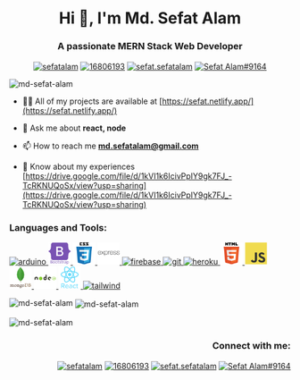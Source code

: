 <!-- ### Hi there 👋 -->

<!--
**Md-Sefat-Alam/Md-Sefat-Alam** is a ✨ _special_ ✨ repository because its `README.md` (this file) appears on your GitHub profile.

Here are some ideas to get you started:

- 🔭 I’m currently working on ...
- 🌱 I’m currently learning ...
- 👯 I’m looking to collaborate on ...
- 🤔 I’m looking for help with ...
- 💬 Ask me about ...
- 📫 How to reach me: ...
- 😄 Pronouns: ...
- ⚡ Fun fact: ...
-->

<h1 align="center">Hi 👋, I'm Md. Sefat Alam</h1>
<h3 align="center">A passionate MERN Stack Web Developer</h3>
<p align="center">
<a href="https://linkedin.com/in/sefatalam" target="blank"><img align="center" src="https://raw.githubusercontent.com/rahuldkjain/github-profile-readme-generator/master/src/images/icons/Social/linked-in-alt.svg" alt="sefatalam" height="30" width="40" /></a>
<a href="https://stackoverflow.com/users/16806193" target="blank"><img align="center" src="https://raw.githubusercontent.com/rahuldkjain/github-profile-readme-generator/master/src/images/icons/Social/stack-overflow.svg" alt="16806193" height="30" width="40" /></a>
<a href="https://fb.com/sefat.sefatalam" target="blank"><img align="center" src="https://raw.githubusercontent.com/rahuldkjain/github-profile-readme-generator/master/src/images/icons/Social/facebook.svg" alt="sefat.sefatalam" height="30" width="40" /></a>
<a href="https://discord.gg/Sefat Alam#9164" target="blank"><img align="center" src="https://raw.githubusercontent.com/rahuldkjain/github-profile-readme-generator/master/src/images/icons/Social/discord.svg" alt="Sefat Alam#9164" height="30" width="40" /></a>
</p>

<p align="left"> <img src="https://komarev.com/ghpvc/?username=md-sefat-alam&label=Profile%20views&color=0e75b6&style=flat" alt="md-sefat-alam" /> </p>


- 👨‍💻 All of my projects are available at [https://sefat.netlify.app/](https://sefat.netlify.app/)

- 💬 Ask me about **react, node**

- 📫 How to reach me **md.sefatalam@gmail.com**

- 📄 Know about my experiences [https://drive.google.com/file/d/1kVI1k6IcivPpIY9gk7FJ_-TcRKNUQoSx/view?usp=sharing](https://drive.google.com/file/d/1kVI1k6IcivPpIY9gk7FJ_-TcRKNUQoSx/view?usp=sharing)


<h3 align="left">Languages and Tools:</h3>
<p align="left"> <a href="https://www.arduino.cc/" target="_blank" rel="noreferrer"> <img src="https://cdn.worldvectorlogo.com/logos/arduino-1.svg" alt="arduino" width="40" height="40"/> </a> <a href="https://getbootstrap.com" target="_blank" rel="noreferrer"> <img src="https://raw.githubusercontent.com/devicons/devicon/master/icons/bootstrap/bootstrap-plain-wordmark.svg" alt="bootstrap" width="40" height="40"/> </a> <a href="https://www.w3schools.com/css/" target="_blank" rel="noreferrer"> <img src="https://raw.githubusercontent.com/devicons/devicon/master/icons/css3/css3-original-wordmark.svg" alt="css3" width="40" height="40"/> </a> <a href="https://expressjs.com" target="_blank" rel="noreferrer"> <img src="https://raw.githubusercontent.com/devicons/devicon/master/icons/express/express-original-wordmark.svg" alt="express" width="40" height="40"/> </a> <a href="https://firebase.google.com/" target="_blank" rel="noreferrer"> <img src="https://www.vectorlogo.zone/logos/firebase/firebase-icon.svg" alt="firebase" width="40" height="40"/> </a> <a href="https://git-scm.com/" target="_blank" rel="noreferrer"> <img src="https://www.vectorlogo.zone/logos/git-scm/git-scm-icon.svg" alt="git" width="40" height="40"/> </a> <a href="https://heroku.com" target="_blank" rel="noreferrer"> <img src="https://www.vectorlogo.zone/logos/heroku/heroku-icon.svg" alt="heroku" width="40" height="40"/> </a> <a href="https://www.w3.org/html/" target="_blank" rel="noreferrer"> <img src="https://raw.githubusercontent.com/devicons/devicon/master/icons/html5/html5-original-wordmark.svg" alt="html5" width="40" height="40"/> </a> <a href="https://developer.mozilla.org/en-US/docs/Web/JavaScript" target="_blank" rel="noreferrer"> <img src="https://raw.githubusercontent.com/devicons/devicon/master/icons/javascript/javascript-original.svg" alt="javascript" width="40" height="40"/> </a> <a href="https://www.mongodb.com/" target="_blank" rel="noreferrer"> <img src="https://raw.githubusercontent.com/devicons/devicon/master/icons/mongodb/mongodb-original-wordmark.svg" alt="mongodb" width="40" height="40"/> </a> <a href="https://nodejs.org" target="_blank" rel="noreferrer"> <img src="https://raw.githubusercontent.com/devicons/devicon/master/icons/nodejs/nodejs-original-wordmark.svg" alt="nodejs" width="40" height="40"/> </a> <a href="https://reactjs.org/" target="_blank" rel="noreferrer"> <img src="https://raw.githubusercontent.com/devicons/devicon/master/icons/react/react-original-wordmark.svg" alt="react" width="40" height="40"/> </a> <a href="https://tailwindcss.com/" target="_blank" rel="noreferrer"> <img src="https://www.vectorlogo.zone/logos/tailwindcss/tailwindcss-icon.svg" alt="tailwind" width="40" height="40"/> </a> </p>

<p><img align="left" src="https://github-readme-stats.vercel.app/api/top-langs?username=md-sefat-alam&show_icons=true&locale=en&layout=compact" alt="md-sefat-alam" /></p>

<p>&nbsp;<img align="center" src="https://github-readme-stats.vercel.app/api?username=md-sefat-alam&show_icons=true&locale=en" alt="md-sefat-alam" /></p>

<p><img align="center" src="https://github-readme-streak-stats.herokuapp.com/?user=md-sefat-alam&" alt="md-sefat-alam" /></p>

<h3 style={backgroud-color: 'light-gray'} align="right">Connect with me:</h3>
<p align="right">
<a href="https://linkedin.com/in/sefatalam" target="blank"><img align="center" src="https://raw.githubusercontent.com/rahuldkjain/github-profile-readme-generator/master/src/images/icons/Social/linked-in-alt.svg" alt="sefatalam" height="30" width="40" /></a>
<a href="https://stackoverflow.com/users/16806193" target="blank"><img align="center" src="https://raw.githubusercontent.com/rahuldkjain/github-profile-readme-generator/master/src/images/icons/Social/stack-overflow.svg" alt="16806193" height="30" width="40" /></a>
<a href="https://fb.com/sefat.sefatalam" target="blank"><img align="center" src="https://raw.githubusercontent.com/rahuldkjain/github-profile-readme-generator/master/src/images/icons/Social/facebook.svg" alt="sefat.sefatalam" height="30" width="40" /></a>
<a href="https://discord.gg/Sefat Alam#9164" target="blank"><img align="center" src="https://raw.githubusercontent.com/rahuldkjain/github-profile-readme-generator/master/src/images/icons/Social/discord.svg" alt="Sefat Alam#9164" height="30" width="40" /></a>
</p>
